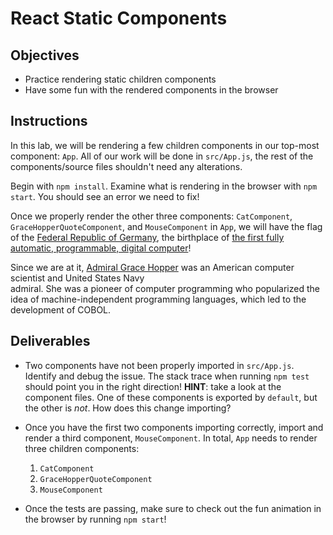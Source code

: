 # React Static Components

## Objectives

- Practice rendering static children components
- Have some fun with the rendered components in the browser

## Instructions

In this lab, we will be rendering a few children components in our top-most
component: `App`. All of our work will be done in `src/App.js`, the rest of the
components/source files shouldn't need any alterations.

Begin with `npm install`. Examine what is rendering in the browser
with `npm start`. You should see an error we need to fix!

Once we properly render the other three components: `CatComponent`,
`GraceHopperQuoteComponent`, and `MouseComponent` in `App`, we will have the flag of
the [Federal Republic of Germany][deutschland], the birthplace of [the first fully
automatic, programmable, digital computer][computer]! 

Since we are at it, [Admiral Grace Hopper][hopper] was an American computer scientist and United States Navy  
admiral. She was a pioneer of computer programming who popularized the idea of 
machine-independent programming languages, which led to the development of COBOL.

## Deliverables

- Two components have not been properly imported in `src/App.js`. Identify and debug
  the issue. The stack trace when running `npm test` should point you in
  the right direction! **HINT**: take a look at the component files. One of these components is exported by `default`, but the other is _not_. How does this change importing?

- Once you have the first two components importing correctly, import and render
  a third component, `MouseComponent`. In total, `App` needs to render three
  children components:

  1. `CatComponent`
  2. `GraceHopperQuoteComponent`
  3. `MouseComponent`

- Once the tests are passing, make sure to check out the fun animation in the
  browser by running `npm start`!

[deutschland]: https://de.wikipedia.org/wiki/Deutschland
[computer]: https://en.wikipedia.org/wiki/Z3_(computer)
[hopper]: https://en.wikipedia.org/wiki/Grace_Hopper